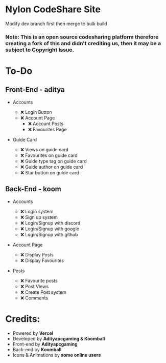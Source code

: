 # Nylon CodeShare Site

Modify dev branch first then merge to bulk build
### Note: This is an open source codesharing platform therefore creating a fork of this and didn't crediting us, then it may be a subject to Copyright Issue.

# To-Do
## Front-End - aditya
- Accounts
  - ❌ Login Button
  - ❌ Account Page
    - ❌ Account Posts
    - ❌ Favourites Page

- Guide Card
  - ❌ Views on guide card
  - ❌ Favourites on guide card
  - ❌ Guide type tag on guide card
  - ❌ Guide author on guide card
  - ❌ Star button on guide card
 
## Back-End - koom
- Accounts
  - ❌ Login system
  - ❌ Sign up system
  - ❌ Login/Signup with discord
  - ❌ Login/Signup with google
  - ❌ Login/Signup with github

- Account Page
  - ❌ Display Posts
  - ❌ Display Favourites

- Posts
  - ❌ Favourite posts
  - ❌ Post Views
  - ❌ Create Post system
  - ❌ Comments

# Credits:
- Powered by **Vercel**
- Developed by **Adityapcgaming & Koomball**
- Front-end by **Adityapcgaming**
- Back-end by **Koomball**
- Icons & Animations by **some online users**

